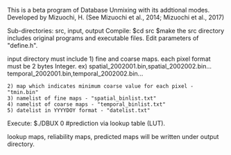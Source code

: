 This is a beta program of Database Unmixing with its addtional modes.
Developed by Mizuochi, H. (See Mizuochi et al., 2014; Mizuochi et al., 2017)

Sub-directories: src, input, output
Compile:
	$cd src
	$make
the src directory includes original programs and executable files. Edit parameters of "define.h".

input directory must include
	1) fine and coarse maps. each pixel format must be 2 bytes Integer.
		ex)
		spatial_2002001.bin,spatial_2002002.bin...
		temporal_2002001.bin,temporal_2002002.bin...

	2) map which indicates minimum coarse value for each pixel - "tmin.bin"
	3) namelist of fine maps - "spatial_binlist.txt"
	4) namelist of coarse maps - "temporal_binlist.txt"
	5) datelist in YYYYDOY format - "datelist.txt"

Execute:
        $./DBUX 0 #prediction via lookup table (LUT).

lookup maps, reliability maps, predicted maps will be written under output directory.

